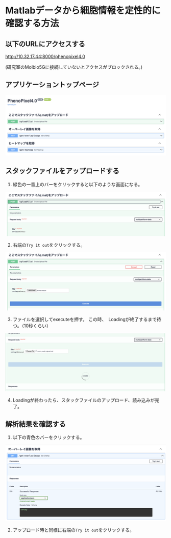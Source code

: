 # Matlabデータから細胞情報を定性的に確認する方法

## 以下のURLにアクセスする
<a>http://10.32.17.44:8000/phenopixel4.0</a>

(研究室のMolbio5Gに接続していないとアクセスがブロックされる。)

## アプリケーショントップページ

<div align="center">

![Start-up window](1.png)

</div>

## スタックファイルをアップロードする
1. 緑色の一番上のバーをクリックすると以下のような画面になる。

<div align="center">

![Start-up window](2.png)

</div>

2. 右端の`Try it out`をクリックする。
   <div align="center">

![Start-up window](3.png)

</div>

3. ファイルを選択してexecuteを押す。
   この時、　Loadingが終了するまで待つ。（10秒くらい）
<div align="center">

![Start-up window](4.png)

</div>

4. Loadingが終わったら、スタックファイルのアップロード、読み込みが完了。

## 解析結果を確認する
1. 以下の青色のバーをクリックする。
<div align="center">

![Start-up window](5.png)

</div>

2. アップロード時と同様に右端の`Try it out`をクリックする。

   







